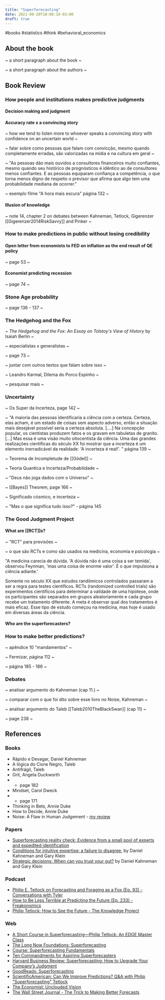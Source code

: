 ```yaml
---
title: "Superforecasting"
date: 2021-09-20T10:08:19-03:00
draft: true
---
```


#books #statistics #think #behavioral_economics

## About the book

~ a short paragraph about the book ~

~ a short paragraph about the authors ~

## Book Review

### How people and institutions makes predictive judgments

#### Decision making and judgment

#### Accuracy rate x a convincing story

~ how we tend to listen more to whoever speaks a convincing story with confidence on an uncertain world ~

~ falar sobre como pessoas que falam com convicção, mesmo quando completamente erradas, são valorizadas na mídia e na cultura em geral ~

~ "As pessoas dão mais ouvidos a consultores financeiros muito confiantes, mesmo quando seu histórico de prognósticos é idêntico ao de consultores menos confiantes. E as pessoas equiparam confiança a competência, o que torna menos digno de respeito o previsor que afirma que algo tem uma probabilidade mediana de ocorrer."

~ exemplo filme "A hora mais escura" página 132 ~

#### Illusion of knowledge

~ note 14, chapter 2 on debates between Kahneman, Tetlock, Gigerenzer [[Gigerenzer2014RiskSavvy]] and Pinker ~

### How to make predictions in public without losing credibility 

#### Open letter from economists to FED on inflation as the end result of QE policy

~ page 53 ~

#### Economist predicting recession 

~ page 74 ~

### Stone Age probability

~ page 136 - 137 ~

### The Hedgehog and the Fox

~ *The Hedgehog and the Fox: An Essay on Tolstoy's View of History* by Isaiah Berlin ~

~ especialistas x generalistas ~

~ page 73 ~

~ juntar com outros textos que falam sobre isso ~

~ Leandro Karmal, Dilema do Porco Espinho ~

~ pesquisar mais ~

### Uncertainty

~ Os Super da Incerteza, page 142 ~

~ "A maioria das pessoas identificaria a ciência com a certeza. Certeza, elas acham, é um estado de coisas sem aspecto adverso, então a situação mais desejável possível seria a certeza absoluta. [....] Na concepção popular, os cientistas produzem fatos e os gravam em tabuletas de granito. [...] Mas essa é uma visão muito oitocentista da ciência. Uma das grandes realizações cientificas do século XX foi mostrar que a incerteza é um elemento inerradicável da realidade. 'A incerteza é real!'. " página 139 ~

~ Teorema de Incompletude de [[Gödel]] ~

~ Teoria Quantica e Incerteza/Probabilidade ~

~ "Deus não joga dados com o Universo" ~

~ [[Bayes]] Theorem, page 166 ~

~ Significado cósmico, e incerteza ~

~ "Mas o que significa tudo isso?" - página 145

### The Good Judgment Project

#### What are [[RCT]]s?
~ "RCT" para previsões ~

~ o que são RCTs e como são usados na medicina, economia e psicologia ~

"A medicina carecia de dúvida. 'A dúvida não é uma coisa a ser temida', observou Feynman, 'mas uma coisa de enorme valor'. É o que impulsiona a ciência adiante.'

Somente no século XX que estudos randômicos controlados passaram a ser a regra para testes científicos. RCTs (randomized controlled trials) são experimentos científicos para determinar a validade de uma hipótese, onde os participantes são separados em grupos aleatoriamente e cada grupo recebe um tratamento diferente. A meta é observar qual dos tratamentos é mais eficaz. Esse tipo de estudo começou na medicina, mas hoje é usado em diversas áreas da ciência. 

#### Who are the superforecasters?

### How to make better predictions?

~ apêndice 10 "mandamentos" ~

~ Fermizar, página 112 ~

~ página 185 - 186 ~

### Debates

~ analisar argumento do Kahneman (cap 11.) ~

~ comparar com o que foi dito sobre esse livro no Noise, Kahneman ~

~ analisar argumento do Taleb [[Taleb2010TheBlackSwan]] (cap 11) ~

~ page 238 ~

## References

### Books

- Rápido e Devagar, Daniel Kahneman
- A lógica do Cisne Negro, Taleb
- Antifrágil, Taleb
- Grit, Angela Duckworth
- - page 182
- Mindset, Carol Dweck
- - page 171
- Thinking in Bets, Annie Duke
- How to Decide, Annie Duke
- Noise: A Flaw in Human Judgement - [my review](https://www.guidopercu.dev/library/book-review-noise-a-flaw-in-human-judgment/)

### Papers

- [Superforecasting reality check: Evidence from a small pool of experts and expedited identification](https://www.sciencedirect.com/science/article/abs/pii/S0377221720306007)
- [Conditions for intuitive expertise: a failure to disagree](https://pubmed.ncbi.nlm.nih.gov/19739881/), by Daniel Kahneman and Gary Klein
- [Strategic decisions: When can you trust your gut?](https://www.mckinsey.com/business-functions/strategy-and-corporate-finance/our-insights/strategic-decisions-when-can-you-trust-your-gut) by Daniel Kahneman and Gary Klein

### Podcast

- [Philip E. Tetlock on Forecasting and Foraging as a Fox (Ep. 93) - Conversations with Tyler](https://conversationswithtyler.com/episodes/philip-e-tetlock/)
- [How to Be Less Terrible at Predicting the Future (Ep. 233) - Freakonomics](https://freakonomics.com/podcast/how-to-be-less-terrible-at-predicting-the-future-a-new-freakonomics-radio-podcast/)
- [Philip Tetlock: How to See the Future - The Knowledge Project](ttps://fs.blog/knowledge-project/philip-tetlock/)

### Web

- [A Short Course in Superforecasting—Philip Tetlock: An EDGE Master Class](https://www.edge.org/event/a-short-course-in-superforecasting—philip-tetlock-an-edge-master-class)
- [The Long Now Foundations: Superforecasting](https://longnow.org/seminars/02015/nov/23/superforecasting/)
- [Course: Superforecasting Fundamentals](https://good-judgment.thinkific.com/courses/Superforecasting-Fundamentals)
- [Ten Commandments for Aspiring Superforecasters](https://fs.blog/2015/12/ten-commandments-for-superforecasters/)
- [Harvard Business Review: Superforecasting: How to Upgrade Your Company’s Judgment](https://hbr.org/2016/05/superforecasting-how-to-upgrade-your-companys-judgment)
- [GoodReads: Superforecasting](https://www.goodreads.com/book/show/23995360-superforecasting)
- [ScientificAmerican: Can We Improve Predictions? Q&A with Philip "Superforecasting" Tetlock](https://blogs.scientificamerican.com/cross-check/can-we-improve-predictions-q-a-with-philip-superforecasting-tetlock/)
- [The Economist: Unclouded Vision](https://www.economist.com/books-and-arts/2015/09/26/unclouded-vision)
- [The Wall Street Journal - The Trick to Making Better Forecasts](https://www.wsj.com/articles/the-trick-to-making-better-forecasts-1443235983)

